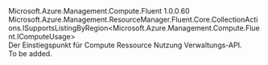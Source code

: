 <Type Name="IComputeUsages" FullName="Microsoft.Azure.Management.Compute.Fluent.IComputeUsages">
  <TypeSignature Language="C#" Value="public interface IComputeUsages : Microsoft.Azure.Management.ResourceManager.Fluent.Core.CollectionActions.ISupportsListingByRegion&lt;Microsoft.Azure.Management.Compute.Fluent.IComputeUsage&gt;" />
  <TypeSignature Language="ILAsm" Value=".class public interface auto ansi abstract IComputeUsages implements class Microsoft.Azure.Management.ResourceManager.Fluent.Core.CollectionActions.ISupportsListingByRegion`1&lt;class Microsoft.Azure.Management.Compute.Fluent.IComputeUsage&gt;" />
  <TypeSignature Language="DocId" Value="T:Microsoft.Azure.Management.Compute.Fluent.IComputeUsages" />
  <TypeSignature Language="VB.NET" Value="Public Interface IComputeUsages&#xA;Implements ISupportsListingByRegion(Of IComputeUsage)" />
  <TypeSignature Language="F#" Value="type IComputeUsages = interface&#xA;    interface ISupportsListingByRegion&lt;IComputeUsage&gt;" />
  <AssemblyInfo>
    <AssemblyName>Microsoft.Azure.Management.Compute.Fluent</AssemblyName>
    <AssemblyVersion>1.0.0.60</AssemblyVersion>
  </AssemblyInfo>
  <Interfaces>
    <Interface>
      <InterfaceName>Microsoft.Azure.Management.ResourceManager.Fluent.Core.CollectionActions.ISupportsListingByRegion&lt;Microsoft.Azure.Management.Compute.Fluent.IComputeUsage&gt;</InterfaceName>
    </Interface>
  </Interfaces>
  <Docs>
    <summary>
            Der Einstiegspunkt für Compute Ressource Nutzung Verwaltungs-API.
            </summary>
    <remarks>To be added.</remarks>
  </Docs>
  <Members />
</Type>